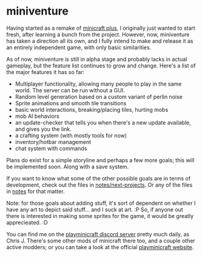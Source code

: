 # miniventure
Having started as a remake of [minicraft plus](https://github.com/chrisj42/minicraft-plus-revived), I originally just wanted to start fresh, after learning a bunch from the project. However, now, miniventure has taken a direction all its own, and I fully intend to make and release it as an entirely independent game, with only basic similarities.

As of now, miniventure is still in alpha stage and probably lacks in actual gameplay, but the feature list continues to grow and change. Here's a list of the major features it has so far:

  - Multiplayer functionality, allowing many people to play in the same world. The server can be run without a GUI.
  - Random level generation based on a custom variant of perlin noise
  - Sprite animations and smooth tile transitions
  - basic world interactions, breaking/placing tiles, hurting mobs
  - mob AI behaviors
  - an update-checker that tells you when there's a new update available, and gives you the link.
  - a crafting system (with mostly tools for now)
  - inventory/hotbar management
  - chat system with commands

Plans do exist for a simple storyline and perhaps a few more goals; this will be implemented soon. Along with a save system.

If you want to know what some of the other possible goals are in terms of development, check out the files in 
[notes/next-projects](https://github.com/chrisj42/miniventure/tree/master/notes/next-projects). Or any of the files in 
[notes](https://github.com/chrisj42/miniventure/tree/master/notes) for that matter.


Note: for those goals about adding stuff, it's sort of dependent on whether I have any art to depict said stuff... and I suck at art. :P So, if anyone out there is interested in making some sprites for the game, it would be greatly apprecieated. :D

You can find me on the [playminicraft discord server](https://discord.me/minicraft) pretty much daily, as Chris J. There's some other mods of minicraft there too, and a couple other active modders; or you can take a look at the official [playminicraft website](https://playminicraft.com).
